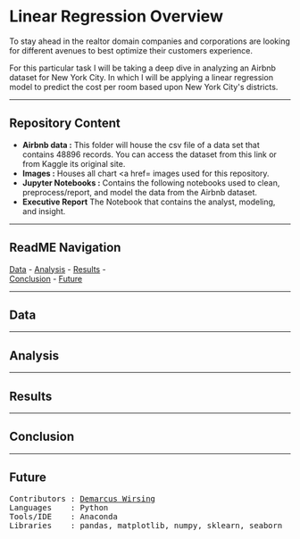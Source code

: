 # Linear Regression Overview 
To stay ahead in the realtor domain companies and corporations are looking for different avenues to best optimize their customers experience.

For this particular task I will be taking a deep dive in analyzing an Airbnb dataset for New York City. In which I will be applying a linear regression model to predict the cost per room based upon New York City's districts.

---
## Repository Content

- <b>Airbnb data :</b> This folder will house the csv file of a data set that contains 48896 records. You can access the dataset from this link or from Kaggle its original site.
- <b>Images :</b> Houses all chart <a href= images used for this repository.
- <b>Jupyter Notebooks :</b> Contains the following notebooks used to clean, preprocess/report, and model the data from the Airbnb dataset. 
- <b>Executive Report</b> The Notebook that contains the analyst, modeling, and insight.

---
## ReadME Navigation

[Data](https://github.com/marcusw0602/DATA_602_Intro_DataAnalysis_and_Machine_Learning/tree/master/Assignments%26Projects/Linear%20Regression%20Model#Data) -
[Analysis](https://github.com/marcusw0602/DATA_602_Intro_DataAnalysis_and_Machine_Learning/tree/master/Assignments%26Projects/Linear%20Regression%20Model#Analysis) -
[Results](https://github.com/marcusw0602/DATA_602_Intro_DataAnalysis_and_Machine_Learning/tree/master/Assignments%26Projects/Linear%20Regression%20Model#Results) -  
[Conclusion](https://github.com/marcusw0602/DATA_602_Intro_DataAnalysis_and_Machine_Learning/tree/master/Assignments%26Projects/Linear%20Regression%20Model#Conclusion) - 
[Future](https://github.com/marcusw0602/DATA_602_Intro_DataAnalysis_and_Machine_Learning/tree/master/Assignments%26Projects/Linear%20Regression%20Model#Future)

---
## Data

---
## Analysis

---
## Results

---
## Conclusion

---
## Future


<pre>
Contributors : <a href=https://github.com/marcusw0602>Demarcus Wirsing</a>
Languages    : Python
Tools/IDE    : Anaconda
Libraries    : pandas, matplotlib, numpy, sklearn, seaborn
</pre>

